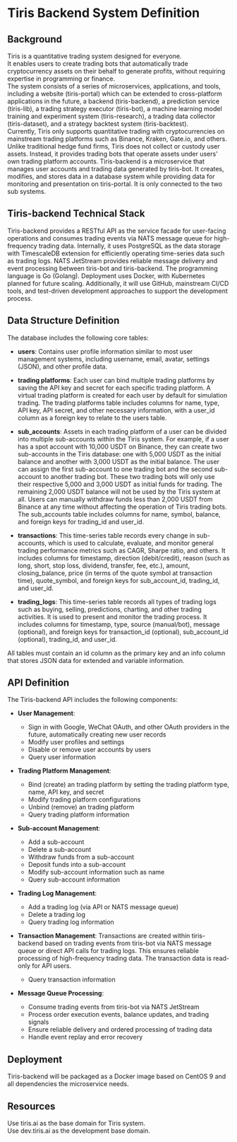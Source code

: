# Tiris Backend System Definition

## Background
Tiris is a quantitative trading system designed for everyone.  
It enables users to create trading bots that automatically trade cryptocurrency assets on their behalf to generate profits, without requiring expertise in programming or finance.  
The system consists of a series of microservices, applications, and tools, including a website (tiris-portal) which can be extended to cross-platform applications in the future, a backend (tiris-backend), a prediction service (tiris-lib), a trading strategy executor (tiris-bot), a machine learning model training and experiment system (tiris-research), a trading data collector (tiris-dataset), and a strategy backtest system (tiris-backtest).    
Currently, Tiris only supports quantitative trading with cryptocurrencies on mainstream trading platforms such as Binance, Kraken, Gate.io, and others.
Unlike traditional hedge fund firms, Tiris does not collect or custody user assets. Instead, it provides trading bots that operate assets under users' own trading platform accounts. 
Tiris-backend is a microservice that manages user accounts and trading data generated by tiris-bot. It creates, modifies, and stores data in a database system while providing data for monitoring and presentation on tiris-portal. It is only connected to the two sub systems.

## Tiris-backend Technical Stack
Tiris-backend provides a RESTful API as the service facade for user-facing operations and consumes trading events via NATS message queue for high-frequency trading data. Internally, it uses PostgreSQL as the data storage with TimescaleDB extension for efficiently operating time-series data such as trading logs. NATS JetStream provides reliable message delivery and event processing between tiris-bot and tiris-backend. The programming language is Go (Golang). Deployment uses Docker, with Kubernetes planned for future scaling. Additionally, it will use GitHub, mainstream CI/CD tools, and test-driven development approaches to support the development process.

## Data Structure Definition
The database includes the following core tables:

* **users**: Contains user profile information similar to most user management systems, including username, email, avatar, settings (JSON), and other profile data.

* **trading platforms**: Each user can bind multiple trading platforms by saving the API key and secret for each specific trading platform. A virtual trading platform is created for each user by default for simulation trading. The trading platforms table includes columns for name, type, API key, API secret, and other necessary information, with a user_id column as a foreign key to relate to the users table.

* **sub_accounts**: Assets in each trading platform of a user can be divided into multiple sub-accounts within the Tiris system. For example, if a user has a spot account with 10,000 USDT on Binance, they can create two sub-accounts in the Tiris database: one with 5,000 USDT as the initial balance and another with 3,000 USDT as the initial balance. The user can assign the first sub-account to one trading bot and the second sub-account to another trading bot. These two trading bots will only use their respective 5,000 and 3,000 USDT as initial funds for trading. The remaining 2,000 USDT balance will not be used by the Tiris system at all. Users can manually withdraw funds less than 2,000 USDT from Binance at any time without affecting the operation of Tiris trading bots. The sub_accounts table includes columns for name, symbol, balance, and foreign keys for trading_id and user_id.

* **transactions**: This time-series table records every change in sub-accounts, which is used to calculate, evaluate, and monitor general trading performance metrics such as CAGR, Sharpe ratio, and others. It includes columns for timestamp, direction (debit/credit), reason (such as long, short, stop loss, dividend, transfer, fee, etc.), amount, closing_balance, price (in terms of the quote symbol at transaction time), quote_symbol, and foreign keys for sub_account_id, trading_id, and user_id.

* **trading_logs**: This time-series table records all types of trading logs such as buying, selling, predictions, charting, and other trading activities. It is used to present and monitor the trading process. It includes columns for timestamp, type, source (manual/bot), message (optional), and foreign keys for transaction_id (optional), sub_account_id (optional), trading_id, and user_id.

All tables must contain an id column as the primary key and an info column that stores JSON data for extended and variable information.

## API Definition
The Tiris-backend API includes the following components:

* **User Management**: 
  * Sign in with Google, WeChat OAuth, and other OAuth providers in the future, automatically creating new user records
  * Modify user profiles and settings
  * Disable or remove user accounts by users
  * Query user information

* **Trading Platform Management**:
  * Bind (create) an trading platform by setting the trading platform type, name, API key, and secret
  * Modify trading platform configurations
  * Unbind (remove) an trading platform
  * Query trading platform information

* **Sub-account Management**:
  * Add a sub-account
  * Delete a sub-account
  * Withdraw funds from a sub-account
  * Deposit funds into a sub-account
  * Modify sub-account information such as name
  * Query sub-account information

* **Trading Log Management**:
  * Add a trading log (via API or NATS message queue)
  * Delete a trading log
  * Query trading log information

* **Transaction Management**:
  Transactions are created within tiris-backend based on trading events from tiris-bot via NATS message queue or direct API calls for trading logs. This ensures reliable processing of high-frequency trading data. The transaction data is read-only for API users.
  * Query transaction information

* **Message Queue Processing**:
  * Consume trading events from tiris-bot via NATS JetStream
  * Process order execution events, balance updates, and trading signals
  * Ensure reliable delivery and ordered processing of trading data
  * Handle event replay and error recovery

## Deployment
Tiris-backend will be packaged as a Docker image based on CentOS 9 and all dependencies the microservice needs. 

## Resources
Use tiris.ai as the base domain for Tiris system.  
Use dev.tiris.ai as the development base domain.
















